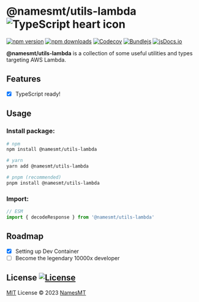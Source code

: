# @namesmt/utils-lambda ![TypeScript heart icon](https://img.shields.io/badge/♡-%23007ACC.svg?logo=typescript&logoColor=white)

[![npm version][npm-version-src]][npm-version-href]
[![npm downloads][npm-downloads-src]][npm-downloads-href]
[![Codecov][codecov-src]][codecov-href]
[![Bundlejs][bundlejs-src]][bundlejs-href]
[![jsDocs.io][jsDocs-src]][jsDocs-href]

**@namesmt/utils-lambda** is a collection of some useful utilities and types targeting AWS Lambda.

## Features
- [x] TypeScript ready!

## Usage
### Install package:
```sh
# npm
npm install @namesmt/utils-lambda

# yarn
yarn add @namesmt/utils-lambda

# pnpm (recommended)
pnpm install @namesmt/utils-lambda
```

### Import:
```ts
// ESM
import { decodeResponse } from '@namesmt/utils-lambda'
```

## Roadmap

- [x] Setting up Dev Container
- [ ] Become the legendary 10000x developer

## License [![License][license-src]][license-href]
[MIT](./LICENSE) License © 2023 [NamesMT](https://github.com/NamesMT)

<!-- Badges -->

[npm-version-src]: https://img.shields.io/npm/v/@namesmt/utils-lambda?labelColor=18181B&color=F0DB4F
[npm-version-href]: https://npmjs.com/package/@namesmt/utils-lambda
[npm-downloads-src]: https://img.shields.io/npm/dm/@namesmt/utils-lambda?labelColor=18181B&color=F0DB4F
[npm-downloads-href]: https://npmjs.com/package/@namesmt/utils-lambda
[codecov-src]: https://img.shields.io/codecov/c/gh/namesmt/@namesmt/utils-lambda/main?labelColor=18181B&color=F0DB4F
[codecov-href]: https://codecov.io/gh/namesmt/@namesmt/utils-lambda
[license-src]: https://img.shields.io/github/license/namesmt/@namesmt/utils-lambda.svg?labelColor=18181B&color=F0DB4F
[license-href]: https://github.com/namesmt/@namesmt/utils-lambda/blob/main/LICENSE
[bundlejs-src]: https://img.shields.io/bundlejs/size/@namesmt/utils-lambda?labelColor=18181B&color=F0DB4F
[bundlejs-href]: https://bundlejs.com/?q=@namesmt/utils-lambda
[jsDocs-src]: https://img.shields.io/badge/Check_out-jsDocs.io---?labelColor=18181B&color=F0DB4F
[jsDocs-href]: https://www.jsdocs.io/package/@namesmt/utils-lambda
